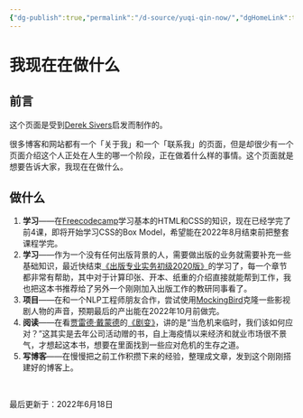 ```yaml
---
{"dg-publish":true,"permalink":"/d-source/yuqi-qin-now/","dgHomeLink":true,"dgPassFrontmatter":false}
---
```


# 我现在在做什么
## 前言
这个页面是受到[Derek Sivers](https://nownownow.com/about)启发而制作的。

很多博客和网站都有一个「关于我」和一个「联系我」的页面，但是却很少有一个页面介绍这个人正处在人生的哪一个阶段，正在做着什么样的事情。这个页面就是想要告诉大家，我现在在做什么。


## 做什么
1. **学习**——在[Freecodecamp](https://www.freecodecamp.org/learn/2022/responsive-web-design/)学习基本的HTML和CSS的知识，现在已经学完了前4课，即将开始学习CSS的Box Model，希望能在2022年8月结束前把整套课程学完。
2. **学习**——作为一个没有任何出版背景的人，需要做出版的业务就需要补充一些基础知识，最近快结束[《出版专业实务初级2020版》](https://book.douban.com/subject/35176955/)的学习了，每一个章节都非常有帮助，其中对于计算印张、开本、纸重的介绍直接就能帮到工作，我也把这本书推荐给了另外一个刚刚加入出版工作的教研同事看了。
3. **项目**——在和一个NLP工程师朋友合作，尝试使用[MockingBird](https://github.com/babysor/MockingBird)克隆一些影视剧人物的声音，预期最后的产出能在2022年10月前做完。
4. **阅读**——在看[贾雷德·戴蒙德](https://book.douban.com/author/1716549)的[《剧变》](https://book.douban.com/subject/34984693/)，讲的是“当危机来临时，我们该如何应对？”这其实是去年公司活动赠的书，自上海疫情以来经济和就业市场很不景气，才想起这本书，想要在里面找到一些应对危机的生存之道。
5. **写博客**——在慢慢把之前工作积攒下来的经验，整理成文章，发到这个刚刚搭建好的博客上。


&nbsp;

最后更新于：2022年6月18日
